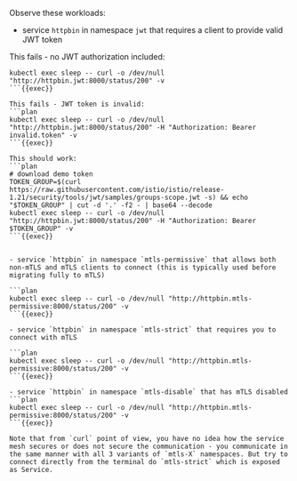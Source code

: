 Observe these workloads:
- service `httpbin` in namespace `jwt` that requires a client to provide valid JWT token

This fails - no JWT authorization included:
```plan
kubectl exec sleep -- curl -o /dev/null "http://httpbin.jwt:8000/status/200" -v
```{{exec}}

This fails - JWT token is invalid:
```plan
kubectl exec sleep -- curl -o /dev/null "http://httpbin.jwt:8000/status/200" -H "Authorization: Bearer invalid.token" -v
```{{exec}}

This should work:
```plan
# download demo token
TOKEN_GROUP=$(curl https://raw.githubusercontent.com/istio/istio/release-1.21/security/tools/jwt/samples/groups-scope.jwt -s) && echo "$TOKEN_GROUP" | cut -d '.' -f2 - | base64 --decode
kubectl exec sleep -- curl -o /dev/null "http://httpbin.jwt:8000/status/200" -H "Authorization: Bearer $TOKEN_GROUP" -v
```{{exec}}


- service `httpbin` in namespace `mtls-permissive` that allows both non-mTLS and mTLS clients to connect (this is typically used before migrating fully to mTLS)

```plan
kubectl exec sleep -- curl -o /dev/null "http://httpbin.mtls-permissive:8000/status/200" -v
```{{exec}}

- service `httpbin` in namespace `mtls-strict` that requires you to connect with mTLS

```plan
kubectl exec sleep -- curl -o /dev/null "http://httpbin.mtls-permissive:8000/status/200" -v
```{{exec}}

- service `httpbin` in namespace `mtls-disable` that has mTLS disabled
```plan
kubectl exec sleep -- curl -o /dev/null "http://httpbin.mtls-permissive:8000/status/200" -v
```{{exec}}

Note that from `curl` point of view, you have no idea how the service mesh secures or does not secure the communication - you communicate in the same manner with all 3 variants of `mtls-X` namespaces. But try to connect directly from the terminal do `mtls-strict` which is exposed as Service.